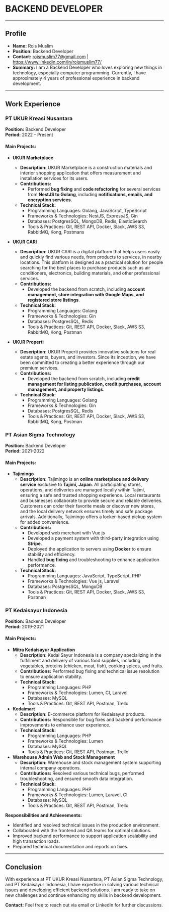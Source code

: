 # **BACKEND DEVELOPER**

---

## Profile
- **Name:** Rois Muslim
- **Position:** Backend Developer
- **Contact:** roismuslim77@gmail.com | https://www.linkedin.com/in/roismuslim77/
- **Summary:**
  I am a Backend Developer who loves exploring new things in technology, especially computer programming. Currently, I have approximately 4 years of professional experience in backend development.

---

## Work Experience

### **PT UKUR Kreasi Nusantara**
**Position:** Backend Developer  
**Period:** 2022 - Present

#### **Main Projects:**

- **UKUR Marketplace**
    - **Description:** UKUR Marketplace is a construction materials and interior shopping application that offers measurement and installation services for its users.
    - **Contributions:**
        - Performed **bug fixing** and **code refactoring** for several services from **NestJS to Golang**, including **notifications, emails, and encryption services**.
    - **Technical Stack:**
      - Programming Languages: Golang, JavaScript, TypeScript
      - Frameworks & Technologies: NestJS, ExpressJS, Gin
      - Databases: PostgresSQL, MongoDB, Redis, ElasticSearch
      - Tools & Practices: Git, REST API, Docker, Slack, AWS S3, RabbitMQ, Kong, Postmans
      
- **UKUR CARI**
    - **Description:** UKUR CARI is a digital platform that helps users easily and quickly find various needs, from products to services, in nearby locations. This platform is designed as a practical solution for people searching for the best places to purchase products such as air conditioners, electronics, building materials, and other professional services.
    - **Contributions:**
        - Developed the backend from scratch, including **account management, store integration with Google Maps, and registered store listings**.
  - **Technical Stack:**
      - Programming Languages: Golang
      - Frameworks & Technologies: Gin
      - Databases: PostgresSQL, Redis
      - Tools & Practices: Git, REST API, Docker, Slack, AWS S3, RabbitMQ, Kong, Postman
    
- **UKUR Properti**
    - **Description:** UKUR Properti provides innovative solutions for real estate agents, buyers, and investors. Since its inception, we have been committed to creating a better experience through our premium services.
    - **Contributions:**
        - Developed the backend from scratch, including **credit management for listing publication, credit purchases, account management, and property listings**.
    - **Technical Stack:**
        - Programming Languages: Golang
        - Frameworks & Technologies: Gin
        - Databases: PostgresSQL, Redis
        - Tools & Practices: Git, REST API, Docker, Slack, AWS S3, RabbitMQ, Kong, Postman

### **PT Asian Sigma Technology**
**Position:** Backend Developer  
**Period:** 2021-2022

#### **Main Projects:**

- **Tajimingo**
    - **Description:** Tajimingo is an **online marketplace and delivery service** exclusive to **Tajimi, Japan**. All participating stores, operations, and deliveries are managed locally within Tajimi, ensuring a safe and trusted shopping experience. Local restaurants and businesses collaborate to provide secure and reliable deliveries. Customers can order their favorite meals or discover new stores, and the local delivery network ensures timely and safe package arrivals. Additionally, Tajimingo offers a locker-based pickup system for added convenience.
    - **Contributions:**
      - Developed web merchant with Vue js
      - Developed a payment system with third-party integration using **Stripe**.
      - Deployed the application to servers using **Docker** to ensure stability and efficiency.
      - Handled **bug fixing** and troubleshooting to enhance application performance.
    - **Technical Stack:**
        - Programming Languages: JavaScript, TypeScript, PHP
        - Frameworks & Technologies: Vue js, Laravel
        - Databases: PostgresSQL, MongoDB
        - Tools & Practices: Git, REST API, Docker, Slack, AWS S3, Postman
      

### **PT Kedaisayur Indonesia**
**Position:** Backend Developer  
**Period:** 2019-2021

#### **Main Projects:**

- **Mitra Kedaisayur Application**
    - **Description:** Kedai Sayur Indonesia is a company specializing in the fulfillment and delivery of various food supplies, including vegetables, proteins (chicken, meat, fish), cooking spices, and fruits.
    - **Contributions:** Performed bug fixing and technical issue resolution to ensure application stability.
    - **Technical Stack:**
        - Programming Languages: PHP
        - Frameworks & Technologies: Lumen, CI, Laravel
        - Databases: MySQL
        - Tools & Practices: Git, REST API, Postman, Trello
- **Kedaimart**
    - **Description:** E-commerce platform for Kedaisayur products.
    - **Contributions:** Responsible for bug fixes and backend performance improvements to enhance user experience.
    - **Technical Stack:**
      - Programming Languages: PHP
      - Frameworks & Technologies: Lumen
      - Databases: MySQL
      - Tools & Practices: Git, REST API, Postman, Trello
- **Warehouse Admin Web and Stock Management**
    - **Description:** Warehouse and stock management system supporting internal company operations.
    - **Contributions:** Resolved various technical bugs, performed troubleshooting, and ensured smooth data integration.
    - **Technical Stack:**
      - Programming Languages: PHP
      - Frameworks & Technologies: Lumen, Laravel, CI
      - Databases: MySQL
      - Tools & Practices: Git, REST API, Postman, Trello

**Responsibilities and Achievements:**
- Identified and resolved technical issues in the production environment.
- Collaborated with the frontend and QA teams for optimal solutions.
- Improved backend performance to support application scalability and high transaction loads.
- Prepared technical documentation and reports on fixes.

---

## Conclusion
With experience at PT UKUR Kreasi Nusantara, PT Asian Sigma Technology, and PT Kedaisayur Indonesia, I have expertise in solving various technical issues and developing efficient backend solutions. I am ready to take on new challenges and continue enhancing my skills in backend development.

**Contact:** Feel free to reach out via email or LinkedIn for further discussions.

